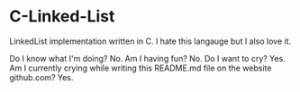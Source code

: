 # C-Linked-List
LinkedList implementation written in C. I hate this langauge but I also love it. 

Do I know what I'm doing? No. Am I having fun? No. Do I want to cry? Yes. Am I currently crying while writing this README.md file on the website github.com? Yes.
